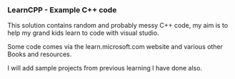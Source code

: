 <h3>LearnCPP - Example C++ code</h3>

This solution contains random and probably messy C++ code, my aim is to help my grand kids learn to code with visual studio.

Some code comes via the learn.microsoft.com website and various other Books and resources.

I will add sample projects from previous learning I have done also. 